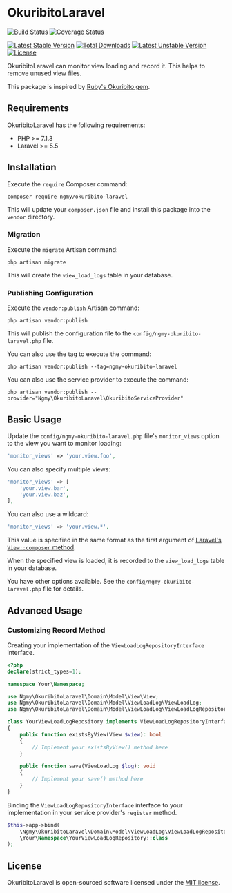 # OkuribitoLaravel

[![Build Status](https://travis-ci.org/ngmy/okuribito-laravel.svg?branch=master)](https://travis-ci.org/ngmy/okuribito-laravel)
[![Coverage Status](https://coveralls.io/repos/github/ngmy/okuribito-laravel/badge.svg?branch=master)](https://coveralls.io/github/ngmy/okuribito-laravel?branch=master)

[![Latest Stable Version](https://poser.pugx.org/ngmy/okuribito-laravel/v/stable)](https://packagist.org/packages/ngmy/okuribito-laravel)
[![Total Downloads](https://poser.pugx.org/ngmy/okuribito-laravel/downloads)](https://packagist.org/packages/ngmy/okuribito-laravel)
[![Latest Unstable Version](https://poser.pugx.org/ngmy/okuribito-laravel/v/unstable)](https://packagist.org/packages/ngmy/okuribito-laravel)
[![License](https://poser.pugx.org/ngmy/okuribito-laravel/license)](https://packagist.org/packages/ngmy/okuribito-laravel)

OkuribitoLaravel can monitor view loading and record it. This helps to remove unused view files.

This package is inspired by [Ruby's Okuribito gem](https://github.com/shakemurasan/okuribito).

## Requirements

OkuribitoLaravel has the following requirements:

* PHP >= 7.1.3
* Laravel >= 5.5

## Installation

Execute the `require` Composer command:

```
composer require ngmy/okuribito-laravel
```

This will update your `composer.json` file and install this package into the `vendor` directory.

### Migration

Execute the `migrate` Artisan command:

```
php artisan migrate
```

This will create the `view_load_logs` table in your database.

### Publishing Configuration

Execute the `vendor:publish` Artisan command:

```
php artisan vendor:publish
```

This will publish the configuration file to the `config/ngmy-okuribito-laravel.php` file.

You can also use the tag to execute the command:

```
php artisan vendor:publish --tag=ngmy-okuribito-laravel
```

You can also use the service provider to execute the command:

```
php artisan vendor:publish --provider="Ngmy\OkuribitoLaravel\OkuribitoServiceProvider"
```

## Basic Usage

Update the `config/ngmy-okuribito-laravel.php` file's `monitor_views` option to the view you want to monitor loading:

```php
'monitor_views' => 'your.view.foo',
```

You can also specify multiple views:

```php
'monitor_views' => [
    'your.view.bar',
    'your.view.baz',
],
```

You can also use a wildcard:

```php
'monitor_views' => 'your.view.*',
```

This value is specified in the same format as the first argument of [Laravel's `View::composer` method](https://laravel.com/docs/5.5/views#view-composers).

When the specified view is loaded, it is recorded to the `view_load_logs` table in your database.

You have other options available. See the `config/ngmy-okuribito-laravel.php` file for details.

## Advanced Usage

### Customizing Record Method

Creating your implementation of the `ViewLoadLogRepositoryInterface` interface.

```php
<?php
declare(strict_types=1);

namespace Your\Namespace;

use Ngmy\OkuribitoLaravel\Domain\Model\View\View;
use Ngmy\OkuribitoLaravel\Domain\Model\ViewLoadLog\ViewLoadLog;
use Ngmy\OkuribitoLaravel\Domain\Model\ViewLoadLog\ViewLoadLogRepositoryInterface;

class YourViewLoadLogRepository implements ViewLoadLogRepositoryInterface
{
    public function existsByView(View $view): bool
    {
        // Implement your existsByView() method here
    }

    public function save(ViewLoadLog $log): void
    {
        // Implement your save() method here
    }
}
```

Binding the `ViewLoadLogRepositoryInterface` interface to your implementation in your service provider's `register` method.

```php
$this->app->bind(
    \Ngmy\OkuribitoLaravel\Domain\Model\ViewLoadLog\ViewLoadLogRepositoryInterface::class,
    \Your\Namespace\YourViewLoadLogRepository::class
);
```

## License

OkuribitoLaravel is open-sourced software licensed under the [MIT license](http://opensource.org/licenses/MIT).
